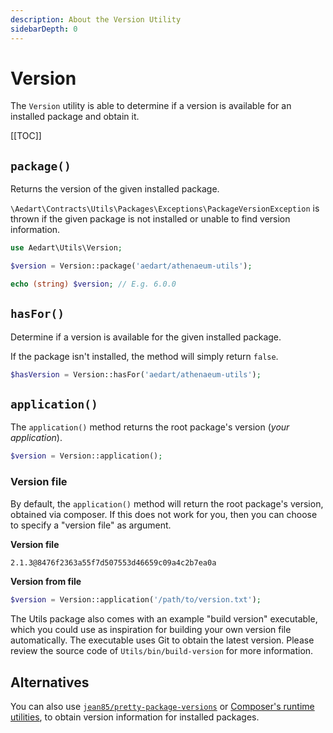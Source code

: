 ```yaml
---
description: About the Version Utility
sidebarDepth: 0
---
```


# Version

The `Version` utility is able to determine if a version is available for an installed package and obtain it.

[[TOC]]

## `package()`

Returns the version of the given installed package.

`\Aedart\Contracts\Utils\Packages\Exceptions\PackageVersionException` is thrown if the given package is not installed or unable to find version information.

```php
use Aedart\Utils\Version;

$version = Version::package('aedart/athenaeum-utils');

echo (string) $version; // E.g. 6.0.0 
```

## `hasFor()`

Determine if a version is available for the given installed package.

If the package isn't installed, the method will simply return `false`.

```php
$hasVersion = Version::hasFor('aedart/athenaeum-utils'); 
```

## `application()`

The `application()` method returns the root package's version (_your application_).

```php
$version = Version::application(); 
```

### Version file

By default, the `application()` method will return the root package's version, obtained via composer.
If this does not work for you, then you can choose to specify a "version file" as argument.

**Version file**
```txt
2.1.3@8476f2363a55f7d507553d46659c09a4c2b7ea0a
```

**Version from file**
```php
$version = Version::application('/path/to/version.txt');
```

The Utils package also comes with an example "build version" executable, which you could use as inspiration for building your own version file automatically.
The executable uses Git to obtain the latest version.
Please review the source code of `Utils/bin/build-version` for more information.

## Alternatives

You can also use [`jean85/pretty-package-versions`](https://packagist.org/packages/jean85/pretty-package-versions) or [Composer's runtime utilities](https://getcomposer.org/doc/07-runtime.md), to obtain version information for installed packages.

